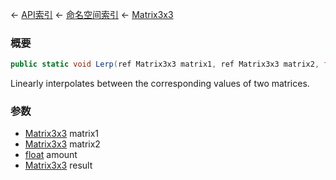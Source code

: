 ← [API索引](Api-Index) ← [命名空间索引](Namespace-Index) ← [Matrix3x3](VRageMath.Matrix3x3)

### 概要

```csharp
public static void Lerp(ref Matrix3x3 matrix1, ref Matrix3x3 matrix2, float amount, out Matrix3x3 result)
```

Linearly interpolates between the corresponding values of two matrices.

### 参数

* [Matrix3x3](VRageMath.Matrix3x3) matrix1
* [Matrix3x3](VRageMath.Matrix3x3) matrix2
* [float](https://docs.microsoft.com/en-us/dotnet/api/System.Single?view=netframework-4.6) amount
* [Matrix3x3](VRageMath.Matrix3x3) result
